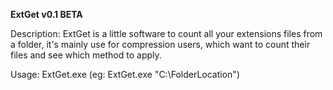 __ExtGet v0.1 BETA__

Description: ExtGet is a little software to count all your extensions files from a folder, it's mainly use for compression users, which want to count their files and see which method to apply.

Usage: ExtGet.exe <path> (eg: ExtGet.exe "C:\FolderLocation")
